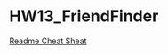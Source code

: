 # HW13_FriendFinder
[Readme Cheat Sheat](https://github.com/adam-p/markdown-here/wiki/Markdown-Cheatsheet)